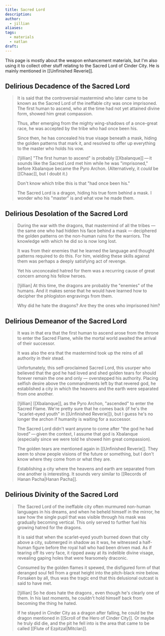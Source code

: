 ```yaml
---
title: Sacred Lord
description: 
author:
  - jillian
aliases: 
tags:
  - materials
  - natlan
draft:
---
```

This page is mostly about the weapon enhancement materials, but I'm also using it to collect other stuff relating to the Sacred Lord of Cinder City. He is mainly mentioned in [[Unfinished Reverie]].
## Delirious Decadence of the Sacred Lord
>It is said that the controversial mastermind who later came to be known as the Sacred Lord of the ineffable city was once imprisoned. The first human to ascend, who at the time had not yet attained divine form, showed him great compassion. 
>
>Thus, after emerging from the mighty wing-shadows of a once-great race, he was accepted by the tribe who had once been his. 
>
>Since then, he has concealed his true visage beneath a mask, hiding the golden patterns that mark it, and resolved to offer up everything to the master who holds his vow.


> [!jillian]
> "The first human to ascend" is probably [[Xbalanque]] — it sounds like the Sacred Lord met him while he was "imprisoned," before Xbalanque became the Pyro Archon. (Alternatively, it *could* be [[Chaac]], but I doubt it.)
> 
> Don't know which tribe this is that "had once been his." 
> 
> The Sacred Lord is a dragon, hiding his true form behind a mask. I wonder who his "master" is and what vow he made them.

## Delirious Desolation of the Sacred Lord
>During the war with the dragons, that mastermind of all the tribes — the same one who had hidden his face behind a mask — deciphered the golden patterns on the non-human ruins for the warriors. The knowledge with which he did so is now long lost. 
>
>It was from their enemies that he learned the language and thought patterns required to do this. For him, wielding these skills against them was perhaps a deeply satisfying act of revenge. 
>
>Yet his unconcealed hatred for them was a recurring cause of great concern among his fellow heroes.


> [!jillian]
> At this time, the dragons are probably the "enemies" of the humans. And it makes sense that he would have learned how to decipher the phlogiston engravings from them.
> 
> Why did he hate the dragons? Are they the ones who imprisoned him?

## Delirious Demeanor of the Sacred Lord
> It was in that era that the first human to ascend arose from the throne to enter the Sacred Flame, while the mortal world awaited the arrival of their successor. 
> 
> It was also the era that the mastermind took up the reins of all authority in their stead. 
> 
> Unfortunately, this self-proclaimed Sacred Lord, this usurper who believed that the god he had loved and shed golden tears for should forever remain the one and only — overstepped his authority. Placing selfish desire above the commandments left by that revered god, he established a city in which the heavens and the earth were separated from one another.


> [!jillian]
> [[Xbalanque]], as the Pyro Archon, "ascended" to enter the Sacred Flame. We're pretty sure that he comes back (if he's the "scarlet-eyed youth" in [[Unfinished Reverie]]), but I guess he's no longer the archon if humanity is waiting for a successor. 
> 
> The Sacred Lord didn't want anyone to come after "the god he had loved" — given the context, I assume that god is Xbalanque (especially since we were told he showed him great compassion). 
> 
> The golden tears are mentioned again in [[Unfinished Reverie]]. They seem to show people visions of the future or something, but I don't know where they come from or what they are.
> 
> Establishing a city where the heavens and earth are separated from one another is interesting. It sounds very similar to [[Records of Hanan Pacha|Hanan Pacha]].

## Delirious Divinity of the Sacred Lord
> The Sacred Lord of the ineffable city often murmured non-human languages in his dreams, and when he beheld himself in the mirror, he saw how the single pupil that was visible through his mask was gradually becoming vertical. This only served to further fuel his growing hatred for the dragons. 
> 
> It is said that when the scarlet-eyed youth burned down that city above a city, submerged in shadow as it was, he witnessed a half-human figure before the royal hall who had been driven mad. As if tearing off its very face, it ripped away at its indelible divine visage, revealing gaping holes that were fearsomely draconic. 
> 
> Consumed by the golden flames it spewed, the disfigured form of that deranged soul fell from a great height into the pitch-black mire below. Forsaken by all, thus was the tragic end that this delusional outcast is said to have met.

> [!jillian] 
> So he does hate the dragons , even though he's clearly one of them. In his last moments, he couldn't hold himself back from becoming the thing he hated.
> 
> If he stayed in Cinder City as a dragon after falling, he could be the dragon mentioned in [[Scroll of the Hero of Cinder City]]. Or maybe he truly did die, and the pit he fell into is the area that came to be called [[Flute of Ezpitzal|Mitclan]]. 
